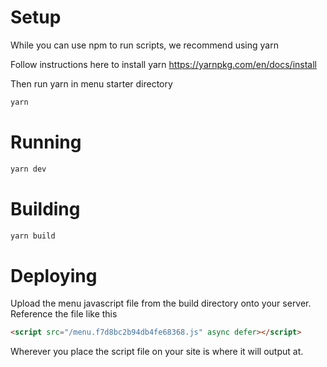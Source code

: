 # Setup
While you can use npm to run scripts, we recommend using yarn

Follow instructions here to install yarn https://yarnpkg.com/en/docs/install

Then run yarn in menu starter directory
```sh
yarn
```

# Running
```sh
yarn dev
```

# Building
```sh
yarn build
```

# Deploying

Upload the menu javascript file from the build directory onto your server.  Reference the file like this

```html
<script src="/menu.f7d8bc2b94db4fe68368.js" async defer></script>
```

Wherever you place the script file on your site is where it will output at.


